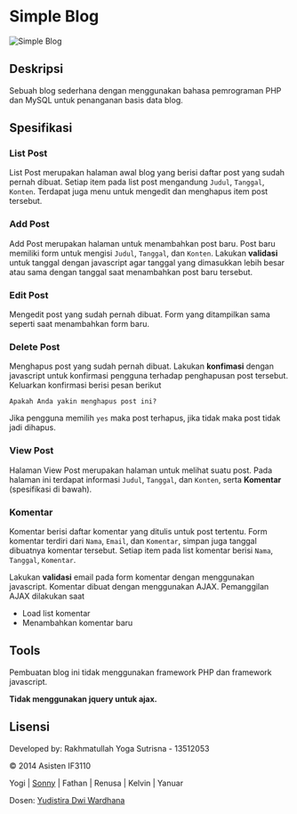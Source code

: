 # Simple Blog


![Simple Blog](http://i655.photobucket.com/albums/uu275/sonnylazuardi/ss-5.jpg)

## Deskripsi

Sebuah blog sederhana dengan menggunakan bahasa pemrograman PHP dan MySQL untuk penanganan basis data blog.

## Spesifikasi

### List Post

List Post merupakan halaman awal blog yang berisi daftar post yang sudah pernah dibuat. Setiap item pada list post mengandung `Judul`, `Tanggal`, `Konten`. Terdapat juga menu untuk mengedit dan menghapus item post tersebut.

### Add Post

Add Post merupakan halaman untuk menambahkan post baru.  Post baru memiliki form untuk mengisi `Judul`, `Tanggal`, dan `Konten`. Lakukan **validasi** untuk tanggal dengan javascript agar tanggal yang dimasukkan lebih besar atau sama dengan tanggal saat menambahkan post baru tersebut.

### Edit Post

Mengedit post yang sudah pernah dibuat. Form yang ditampilkan sama seperti saat menambahkan form baru.

### Delete Post

Menghapus post yang sudah pernah dibuat. Lakukan **konfimasi** dengan javascript untuk konfirmasi pengguna terhadap penghapusan post tersebut. Keluarkan konfirmasi berisi pesan berikut

    Apakah Anda yakin menghapus post ini?

Jika pengguna memilih `yes` maka post terhapus, jika tidak maka post tidak jadi dihapus.

### View Post

Halaman View Post merupakan halaman untuk melihat suatu post. Pada halaman ini terdapat informasi `Judul`, `Tanggal`, dan `Konten`, serta **Komentar** (spesifikasi di bawah).

### Komentar

Komentar berisi daftar komentar yang ditulis untuk post tertentu. Form komentar terdiri dari `Nama`, `Email`, dan `Komentar`, simpan juga tanggal dibuatnya komentar tersebut. Setiap item pada list komentar berisi `Nama`, `Tanggal`, `Komentar`.

Lakukan **validasi** email pada form komentar dengan menggunakan javascript. Komentar dibuat dengan menggunakan AJAX. Pemanggilan AJAX dilakukan saat

- Load list komentar
- Menambahkan komentar baru

## Tools

Pembuatan blog ini tidak menggunakan framework PHP dan framework javascript.

**Tidak menggunakan jquery untuk ajax.**

## Lisensi

Developed by: Rakhmatullah Yoga Sutrisna - 13512053

&copy; 2014 Asisten IF3110

Yogi | [Sonny](http://github.com/sonnylazuardi) | Fathan | Renusa | Kelvin | Yanuar

Dosen: [Yudistira Dwi Wardhana](http://github.com/yudis)

